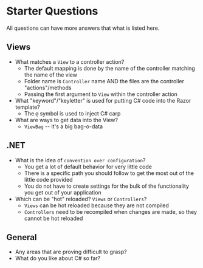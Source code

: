 # Starter Questions

All questions can have more answers that what is listed here.

## Views

* What matches a `View` to a controller action?
  * The default mapping is done by the name of the controller matching the name of the view
  * Folder name is `Controller` name AND the files are the controller "actions"/methods
  * Passing the first argument to `View` within the controller action
* What "keyword"/"keyletter" is used for putting C# code into the Razor template?
  * The `@` symbol is used to inject C# carp
* What are ways to get data into the View?
  * `ViewBag` -- it's a big bag-o-data

## .NET

* What is the idea of `convention over configuration`?
  * You get a lot of default behavior for very little code
  * There is a specific path you should follow to get the most out of the little code provided
  * You do not have to create settings for the bulk of the functionality you get out of your application
* Which can be "hot" reloaded? `Views` or `Controllers`?
  * `Views` can be hot reloaded because they are not compiled
  * `Controllers` need to be recompiled when changes are made, so they cannot be hot reloaded


## General

* Any areas that are proving difficult to grasp?
* What do you like about C# so far?
